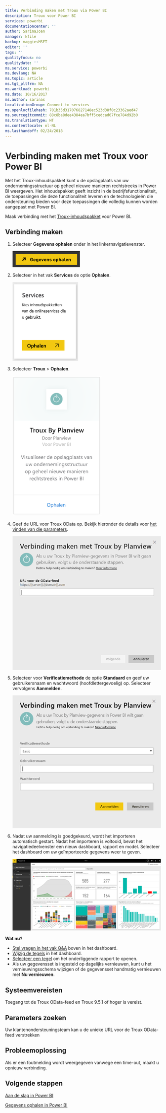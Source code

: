 ```yaml
---
title: Verbinding maken met Troux via Power BI
description: Troux voor Power BI
services: powerbi
documentationcenter: ''
author: SarinaJoan
manager: kfile
backup: maggiesMSFT
editor: ''
tags: ''
qualityfocus: no
qualitydate: ''
ms.service: powerbi
ms.devlang: NA
ms.topic: article
ms.tgt_pltfrm: NA
ms.workload: powerbi
ms.date: 10/16/2017
ms.author: sarinas
LocalizationGroup: Connect to services
ms.openlocfilehash: 701b35d317076827148ec523d38f0c23362aed47
ms.sourcegitcommit: 88c8ba8dee4384ea7bff5cedcad67fce784d92b0
ms.translationtype: HT
ms.contentlocale: nl-NL
ms.lasthandoff: 02/24/2018
---
```

# <a name="connect-to-troux-for-power-bi"></a>Verbinding maken met Troux voor Power BI
Met het Troux-inhoudspakket kunt u de opslagplaats van uw ondernemingsstructuur op geheel nieuwe manieren rechtstreeks in Power BI weergeven. Het inhoudspakket geeft inzicht in de bedrijfsfunctionaliteit, de toepassingen die deze functionaliteit leveren en de technologieën die ondersteuning bieden voor deze toepassingen die volledig kunnen worden aangepast met Power BI.

Maak verbinding met het [Troux-inhoudspakket](https://app.powerbi.com/getdata/services/troux) voor Power BI.

## <a name="how-to-connect"></a>Verbinding maken
1. Selecteer **Gegevens ophalen** onder in het linkernavigatievenster.
   
   ![](media/service-connect-to-troux/getdata.png)
2. Selecteer in het vak **Services** de optie **Ophalen**.
   
   ![](media/service-connect-to-troux/services.png)
3. Selecteer **Troux** \> **Ophalen**.
   
   ![](media/service-connect-to-troux/troux.png)
4. Geef de URL voor Troux OData op. Bekijk hieronder de details voor [het vinden van die parameters](#FindingParams).
   
   ![](media/service-connect-to-troux/params.png)
5. Selecteer voor **Verificatiemethode** de optie **Standaard** en geef uw gebruikersnaam en wachtwoord (hoofdlettergevoelig) op. Selecteer vervolgens **Aanmelden**.
   
    ![](media/service-connect-to-troux/creds.png)
6. Nadat uw aanmelding is goedgekeurd, wordt het importeren automatisch gestart. Nadat het importeren is voltooid, bevat het navigatiedeelvenster een nieuw dashboard, rapport en model. Selecteer het dashboard om uw geïmporteerde gegevens weer te geven.
   
     ![](media/service-connect-to-troux/dashboard.png)

**Wat nu?**

* [Stel vragen in het vak Q&A](power-bi-q-and-a.md) boven in het dashboard.
* [Wijzig de tegels](service-dashboard-edit-tile.md) in het dashboard.
* [Selecteer een tegel](service-dashboard-tiles.md) om het onderliggende rapport te openen.
* Als uw gegevensset is ingesteld op dagelijks vernieuwen, kunt u het vernieuwingsschema wijzigen of de gegevensset handmatig vernieuwen met **Nu vernieuwen**.

## <a name="system-requirements"></a>Systeemvereisten
Toegang tot de Troux OData-feed en Troux 9.5.1 of hoger is vereist.

<a name="FindingParams"></a>

## <a name="finding-parameters"></a>Parameters zoeken
Uw klantenondersteuningsteam kan u de unieke URL voor de Troux OData-feed verstrekken

## <a name="troubleshooting"></a>Probleemoplossing
Als er een foutmelding wordt weergegeven vanwege een time-out, maakt u opnieuw verbinding.

## <a name="next-steps"></a>Volgende stappen
[Aan de slag in Power BI](service-get-started.md)

[Gegevens ophalen in Power BI](service-get-data.md)

